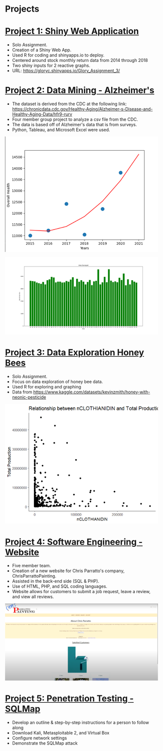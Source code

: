 # Projects

# [Project 1: Shiny Web Application](https://github.com/gloryc34/StockShinyApp.git)
* Solo Assignment.
* Creation of a Shiny Web App.
* Used R for coding and shinyapps.io to deploy.
* Centered around stock monthly return data from 2014 through 2018
* Two shiny inputs for 2 reactive graphs.
* URL: https://gloryc.shinyapps.io/Glory_Assignment_3/

# [Project 2: Data Mining - Alzheimer's](https://github.com/gloryc34/Alzheimer-s_DataMining.git)
* The dataset is derived from the CDC at the following link: https://chronicdata.cdc.gov/Healthy-Aging/Alzheimer-s-Disease-and-Healthy-Aging-Data/hfr9-rurv
* Four member group project to analyze a csv file from the CDC.
* The data is based off of Alzheimer's data that is from surveys.
* Python, Tableau, and Microsoft Excel were used.

![](/images/overall_health_prediction_2021.png)

![](/images/SURVEYED_STATE.png)

# [Project 3: Data Exploration Honey Bees](https://github.com/gloryc34/HoneyBee.git)
* Solo Assignment.
* Focus on data exploration of honey bee data.
* Used R for exploring and graphing
* Data from https://www.kaggle.com/datasets/kevinzmith/honey-with-neonic-pesticide

![](/images/clothianidin_production.png)

# [Project 4: Software Engineering - Website](https://github.com/gloryc34/ChrisParrattoPainting.com.git)
* Five member team.
* Creation of a new website for Chris Parratto's company, ChrisParrattoPainting.
* Assisted in the back-end side (SQL & PHP).
* Use of HTML, PHP, and SQL coding languages.
* Website allows for customers to submit a job request, leave a review, and view all reviews.

![](/images/cpPainting.png)

# [Project 5: Penetration Testing - SQLMap](https://github.com/gloryc34/SQLMap.git)
* Develop an outline & step-by-step instructions for a person to follow along
* Download Kali, Metasploitable 2, and Virtual Box
* Configure network settings
* Demonstrate the SQLMap attack
